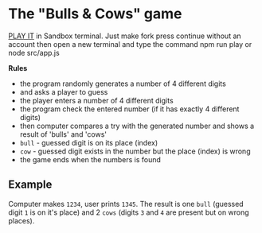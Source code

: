 # The "Bulls & Cows" game

[PLAY IT]() in Sandbox terminal.
Just make fork press continue without an account then open a new terminal and type the command npm run play or node src/app.js

**Rules**

- the program randomly generates a number of 4 different digits
- and asks a player to guess
- the player enters a number of 4 different digits
- the program check the entered number (if it has exactly 4 different digits)
- then computer compares a try with the generated number and shows a result of 'bulls' and 'cows'
- `bull` - guessed digit is on its place (index)
- `cow` - guessed digit exists in the number but the place (index) is wrong
- the game ends when the numbers is found

## Example

Computer makes `1234`, user prints `1345`. The result is one `bull` (guessed
digit `1` is on it's place) and 2 `cows` (digits `3` and `4` are present but on
wrong places).
